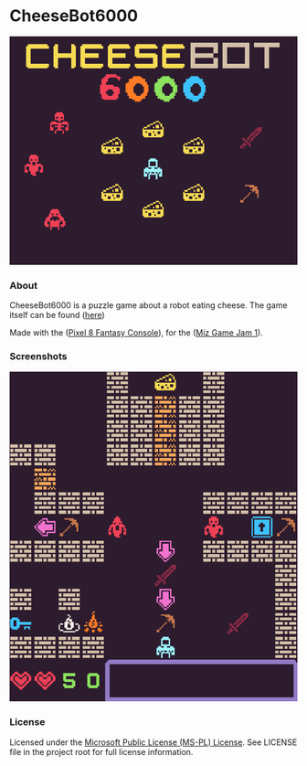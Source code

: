 # CheeseBot6000
![game_thumbnail](images/thumbnail.png)

### About
CheeseBot6000 is a puzzle game about a robot eating cheese.
The game itself can be found ([here](http://mustbeatomic.itch.io/cheesebot-6000))

Made with the ([Pixel 8 Fantasy Console](http://pixelvision8.itch.io/pv8)), for the ([Miz Game Jam 1](http://itch.io/jam/miz-jam-1)).

### Screenshots

![game_thumbnail](images/level.png)

### License

Licensed under the [Microsoft Public License (MS-PL) License](https://opensource.org/licenses/MS-PL).  See LICENSE file in the project root for full license information.
